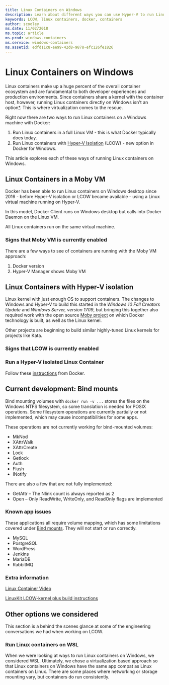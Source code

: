 ```yaml
---
title: Linux Containers on Windows
description: Learn about different ways you can use Hyper-V to run Linux containers on WIndows as if they're native.
keywords: LCOW, linux containers, docker, containers
author: scooley
ms.date: 11/02/2018
ms.topic: article
ms.prod: windows-containers
ms.service: windows-containers
ms.assetid: edfd11c8-ee99-42d8-9878-efc126fe1826
---
```


# Linux Containers on Windows

Linux containers make up a huge percent of the overall container ecosystem and are fundamental to both developer experiences and production environments.  Since containers share a kernel with the container host, however, running Linux containers directly on Windows isn't an option[*](lcow.md#other-options-we-considered).  This is where virtualization comes to the rescue.

Right now there are two ways to run Linux containers on a Windows machine with Docker:

1. Run Linux containers in a full Linux VM - this is what Docker typically does today.
1. Run Linux containers with [Hyper-V Isolation](../manage-containers/hyperv-container.md) (LCOW) - new option in Docker for Windows.

This article explores each of these ways of running Linux containers on Windows.

## Linux Containers in a Moby VM

Docker has been able to run Linux containers on Windows desktop since 2016 -  before Hyper-V isolation or LCOW became available - using a Linux virtual machine running on Hyper-V.

In this model, Docker Client runs on Windows desktop but calls into Docker Daemon on the Linux VM.

All Linux containers run on the same virtual machine.

### Signs that Moby VM is currently enabled

There are a few ways to see of containers are running with the Moby VM approach:

1. Docker version
1. Hyper-V Manager shows Moby VM

## Linux Containers with Hyper-V isolation

Linux kernel with just enough OS to support containers.  The changes to Windows and Hyper-V to build this started in the _Windows 10 Fall Creators Update_ and _Windows Server, version 1709_, but bringing this together also required work with the open source [Moby project](https://www.github.com/moby/moby) on which Docker technology is built, as well as the Linux kernel.

Other projects are beginning to build similar highly-tuned Linux kernels for projects like Kata.

### Signs that LCOW is currently enabled

### Run a Hyper-V isolated Linux Container

Follow these [instructions](https://blog.docker.com/2018/02/docker-for-windows-18-02-with-windows-10-fall-creators-update/) from Docker.

## Current development: Bind mounts

Bind mounting volumes with `docker run -v ...` stores the files on the Windows NTFS filesystem, so some translation is needed for POSIX operations. Some filesystem operations are currently partially or not implemented, which may cause incompatibilities for some apps.

These operations are not currently working for bind-mounted volumes:

- MkNod
- XAttrWalk
- XAttrCreate
- Lock
- Getlock
- Auth
- Flush
- INotify

There are also a few that are not fully implemented:

- GetAttr – The Nlink count is always reported as 2
- Open – Only ReadWrite, WriteOnly, and ReadOnly flags are implemented

### Known app issues

These applications all require volume mapping, which has some limitations covered under [Bind mounts](#Bind-mounts). They will not start or run correctly.

- MySQL
- PostgreSQL
- WordPress
- Jenkins
- MariaDB
- RabbitMQ

### Extra information

[Linux Container Video](https://sec.ch9.ms/ch9/1e5a/08ff93f2-987e-4f8d-8036-2570dcac1e5a/LinuxContainer.mp4)

[LinuxKit LCOW-kernel plus build instructions](https://github.com/linuxkit/lcow)

## Other options we considered

This section is a behind the scenes glance at some of the engineering conversations we had when working on LCOW.

### Run Linux containers on WSL

When we were looking at ways to run Linux containers on Windows, we considered WSL.  Ultimately, we chose a virtualization based approach so that Linux containers on Windows have the same app compat as Linux containers on Linux.  There are some places where networking or storage mounting vary, but containers do run consistently.